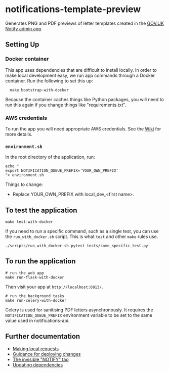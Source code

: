 # notifications-template-preview

Generates PNG and PDF previews of letter templates created in the [GOV.UK Notify admin app](http://github.com/alphagov/notifications-admin).

## Setting Up

### Docker container

This app uses dependencies that are difficult to install locally. In order to make local development easy, we run app commands through a Docker container. Run the following to set this up:

```shell
  make bootstrap-with-docker
```

Because the container caches things like Python packages, you will need to run this again if you change things like "requirements.txt".

### AWS credentials

To run the app you will need appropriate AWS credentials. See the [Wiki](https://github.com/alphagov/notifications-manuals/wiki/aws-accounts#how-to-set-up-local-development) for more details.

### `environment.sh`

In the root directory of the application, run:

```
echo "
export NOTIFICATION_QUEUE_PREFIX='YOUR_OWN_PREFIX'
"> environment.sh
```

Things to change:

- Replace YOUR_OWN_PREFIX with local_dev_\<first name\>.

## To test the application

```shell
make test-with-docker
```

If you need to run a specific command, such as a single test, you can use the `run_with_docker.sh` script. This is what `test` and other `make` rules use.

```shell
./scripts/run_with_docker.sh pytest tests/some_specific_test.py
```

## To run the application

```shell
# run the web app
make run-flask-with-docker
```

Then visit your app at `http://localhost:6013/`.

```shell
# run the background tasks
make run-celery-with-docker
```

Celery is used for sanitising PDF letters asynchronously. It requires the `NOTIFICATION_QUEUE_PREFIX` environment variable to be set to the same value used in notifications-api.

## Further documentation

- [Making local requests](docs/local-requests.md)
- [Guidance for deploying changes](docs/deploying.md)
- [The invisible "NOTIFY" tag](docs/notify-tag.md)
- [Updating dependencies](https://github.com/alphagov/notifications-manuals/wiki/Dependencies)
